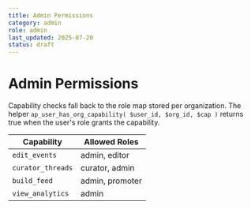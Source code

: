 ```yaml
---
title: Admin Permissions
category: admin
role: admin
last_updated: 2025-07-20
status: draft
---
```

# Admin Permissions

Capability checks fall back to the role map stored per organization. The helper
`ap_user_has_org_capability( $user_id, $org_id, $cap )` returns true when the
user's role grants the capability.

| Capability | Allowed Roles |
|------------|---------------|
| `edit_events` | admin, editor |
| `curator_threads` | curator, admin |
| `build_feed` | admin, promoter |
| `view_analytics` | admin |